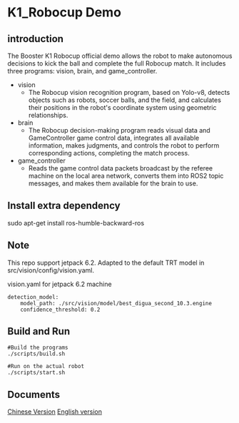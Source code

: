 # K1_Robocup Demo
## introduction
The Booster K1 Robocup official demo allows the robot to make autonomous decisions to kick the ball and complete the full Robocup match. It includes three programs: vision, brain, and game_controller.

-   vision
    -   The Robocup vision recognition program, based on Yolo-v8, detects objects such as robots, soccer balls, and the field, and calculates their positions in the robot's coordinate system using geometric relationships.
-   brain
    -   The Robocup decision-making program reads visual data and GameController game control data, integrates all available information, makes judgments, and controls the robot to perform corresponding actions, completing the match process.
-   game_controller
    -   Reads the game control data packets broadcast by the referee machine on the local area network, converts them into ROS2 topic messages, and makes them available for the brain to use.

##  Install extra dependency
sudo apt-get install ros-humble-backward-ros

## Note
This repo support jetpack 6.2. Adapted to the default TRT model in src/vision/config/vision.yaml.

vision.yaml for jetpack 6.2 machine

    detection_model:
	    model_path: ./src/vision/model/best_digua_second_10.3.engine
	    confidence_threshold: 0.2

## Build and Run

    #Build the programs
    ./scripts/build.sh
    
    #Run on the actual robot
    ./scripts/start.sh

## Documents

[Chinese Version](https://booster.feishu.cn/wiki/SoJCwyIpiiXrp0kgVnKc5rIrn3f)
[English version](https://booster.feishu.cn/wiki/CQXowElA0iy2hhkmPJmcY0wwnHf?renamingWikiNode=false)